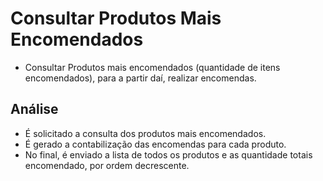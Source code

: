 # Consultar Produtos Mais Encomendados

- Consultar Produtos mais encomendados (quantidade de itens encomendados), para a partir daí, realizar encomendas.

## Análise

- É solicitado a consulta dos produtos mais encomendados.
- É gerado a contabilização das encomendas para cada produto.
- No final, é enviado a lista de todos os produtos e as quantidade totais encomendado, por ordem decrescente.


